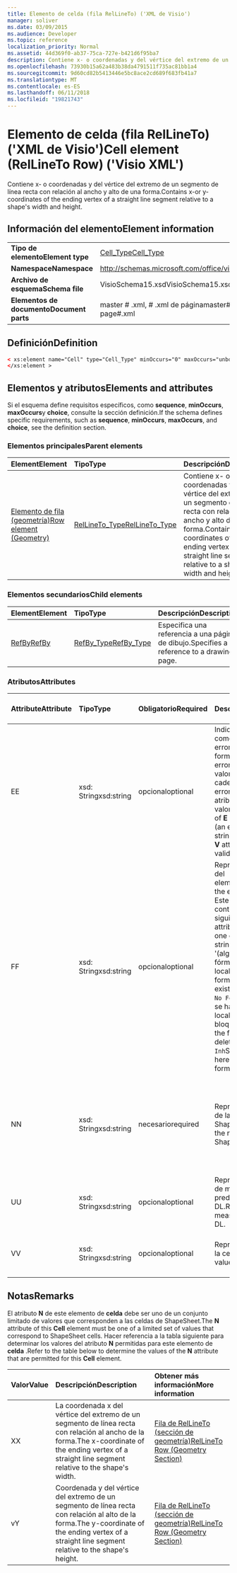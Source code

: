```yaml
---
title: Elemento de celda (fila RelLineTo) ('XML de Visio')
manager: soliver
ms.date: 03/09/2015
ms.audience: Developer
ms.topic: reference
localization_priority: Normal
ms.assetid: 44d369f0-ab37-75ca-727e-b421d6f95ba7
description: Contiene x- o coordenadas y del vértice del extremo de un segmento de línea recta con relación al ancho y alto de una forma.
ms.openlocfilehash: 73930b15a62a483b38da4791511f735ac81bb1a4
ms.sourcegitcommit: 9d60cd82b5413446e5bc8ace2cd689f683fb41a7
ms.translationtype: MT
ms.contentlocale: es-ES
ms.lasthandoff: 06/11/2018
ms.locfileid: "19821743"
---
```

# <a name="cell-element-rellineto-row-visio-xml"></a><span data-ttu-id="f19c0-103">Elemento de celda (fila RelLineTo) ('XML de Visio')</span><span class="sxs-lookup"><span data-stu-id="f19c0-103">Cell element (RelLineTo Row) ('Visio XML')</span></span>

<span data-ttu-id="f19c0-104">Contiene x- o coordenadas y del vértice del extremo de un segmento de línea recta con relación al ancho y alto de una forma.</span><span class="sxs-lookup"><span data-stu-id="f19c0-104">Contains x-or y-coordinates of the ending vertex of a straight line segment relative to a shape's width and height.</span></span>
  
## <a name="element-information"></a><span data-ttu-id="f19c0-105">Información del elemento</span><span class="sxs-lookup"><span data-stu-id="f19c0-105">Element information</span></span>

|||
|:-----|:-----|
|<span data-ttu-id="f19c0-106">**Tipo de elemento**</span><span class="sxs-lookup"><span data-stu-id="f19c0-106">**Element type**</span></span> <br/> |[<span data-ttu-id="f19c0-107">Cell_Type</span><span class="sxs-lookup"><span data-stu-id="f19c0-107">Cell_Type</span></span>](cell_type-complextypevisio-xml.md) <br/> |
|<span data-ttu-id="f19c0-108">**Namespace**</span><span class="sxs-lookup"><span data-stu-id="f19c0-108">**Namespace**</span></span> <br/> |http://schemas.microsoft.com/office/visio/2012/main  <br/> |
|<span data-ttu-id="f19c0-109">**Archivo de esquema**</span><span class="sxs-lookup"><span data-stu-id="f19c0-109">**Schema file**</span></span> <br/> |<span data-ttu-id="f19c0-110">VisioSchema15.xsd</span><span class="sxs-lookup"><span data-stu-id="f19c0-110">VisioSchema15.xsd</span></span>  <br/> |
|<span data-ttu-id="f19c0-111">**Elementos de documento**</span><span class="sxs-lookup"><span data-stu-id="f19c0-111">**Document parts**</span></span> <br/> |<span data-ttu-id="f19c0-112">master # .xml, # .xml de página</span><span class="sxs-lookup"><span data-stu-id="f19c0-112">master#.xml, page#.xml</span></span>  <br/> |
   
## <a name="definition"></a><span data-ttu-id="f19c0-113">Definición</span><span class="sxs-lookup"><span data-stu-id="f19c0-113">Definition</span></span>

```XML
< xs:element name="Cell" type="Cell_Type" minOccurs="0" maxOccurs="unbounded" >
</xs:element >
```

## <a name="elements-and-attributes"></a><span data-ttu-id="f19c0-114">Elementos y atributos</span><span class="sxs-lookup"><span data-stu-id="f19c0-114">Elements and attributes</span></span>

<span data-ttu-id="f19c0-115">Si el esquema define requisitos específicos, como **sequence**, **minOccurs**, **maxOccurs**y **choice**, consulte la sección definición.</span><span class="sxs-lookup"><span data-stu-id="f19c0-115">If the schema defines specific requirements, such as **sequence**, **minOccurs**, **maxOccurs**, and **choice**, see the definition section.</span></span> 
  
### <a name="parent-elements"></a><span data-ttu-id="f19c0-116">Elementos principales</span><span class="sxs-lookup"><span data-stu-id="f19c0-116">Parent elements</span></span>

|<span data-ttu-id="f19c0-117">**Element**</span><span class="sxs-lookup"><span data-stu-id="f19c0-117">**Element**</span></span>|<span data-ttu-id="f19c0-118">**Tipo**</span><span class="sxs-lookup"><span data-stu-id="f19c0-118">**Type**</span></span>|<span data-ttu-id="f19c0-119">**Descripción**</span><span class="sxs-lookup"><span data-stu-id="f19c0-119">**Description**</span></span>|
|:-----|:-----|:-----|
|[<span data-ttu-id="f19c0-120">Elemento de fila (geometría)</span><span class="sxs-lookup"><span data-stu-id="f19c0-120">Row element (Geometry)</span></span>](row-element-geometry-sectionvisio-xml.md) <br/> |[<span data-ttu-id="f19c0-121">RelLineTo_Type</span><span class="sxs-lookup"><span data-stu-id="f19c0-121">RelLineTo_Type</span></span>](rellineto_type-complextypevisio-xml.md) <br/> |<span data-ttu-id="f19c0-122">Contiene x- o coordenadas y del vértice del extremo de un segmento de línea recta con relación al ancho y alto de una forma.</span><span class="sxs-lookup"><span data-stu-id="f19c0-122">Contains x-or y-coordinates of the ending vertex of a straight line segment relative to a shape's width and height.</span></span>  <br/> |
   
### <a name="child-elements"></a><span data-ttu-id="f19c0-123">Elementos secundarios</span><span class="sxs-lookup"><span data-stu-id="f19c0-123">Child elements</span></span>

|<span data-ttu-id="f19c0-124">**Element**</span><span class="sxs-lookup"><span data-stu-id="f19c0-124">**Element**</span></span>|<span data-ttu-id="f19c0-125">**Tipo**</span><span class="sxs-lookup"><span data-stu-id="f19c0-125">**Type**</span></span>|<span data-ttu-id="f19c0-126">**Descripción**</span><span class="sxs-lookup"><span data-stu-id="f19c0-126">**Description**</span></span>|
|:-----|:-----|:-----|
|[<span data-ttu-id="f19c0-127">RefBy</span><span class="sxs-lookup"><span data-stu-id="f19c0-127">RefBy</span></span>](refby-element-cell_type-complextypevisio-xml.md) <br/> |[<span data-ttu-id="f19c0-128">RefBy_Type</span><span class="sxs-lookup"><span data-stu-id="f19c0-128">RefBy_Type</span></span>](refby_type-complextypevisio-xml.md) <br/> |<span data-ttu-id="f19c0-129">Especifica una referencia a una página de dibujo.</span><span class="sxs-lookup"><span data-stu-id="f19c0-129">Specifies a reference to a drawing page.</span></span>  <br/> |
   
### <a name="attributes"></a><span data-ttu-id="f19c0-130">Atributos</span><span class="sxs-lookup"><span data-stu-id="f19c0-130">Attributes</span></span>

|<span data-ttu-id="f19c0-131">**Attribute**</span><span class="sxs-lookup"><span data-stu-id="f19c0-131">**Attribute**</span></span>|<span data-ttu-id="f19c0-132">**Tipo**</span><span class="sxs-lookup"><span data-stu-id="f19c0-132">**Type**</span></span>|<span data-ttu-id="f19c0-133">**Obligatorio**</span><span class="sxs-lookup"><span data-stu-id="f19c0-133">**Required**</span></span>|<span data-ttu-id="f19c0-134">**Descripción**</span><span class="sxs-lookup"><span data-stu-id="f19c0-134">**Description**</span></span>|<span data-ttu-id="f19c0-135">**Valores posibles**</span><span class="sxs-lookup"><span data-stu-id="f19c0-135">**Possible values**</span></span>|
|:-----|:-----|:-----|:-----|:-----|
|<span data-ttu-id="f19c0-136">E</span><span class="sxs-lookup"><span data-stu-id="f19c0-136">E</span></span>  <br/> |<span data-ttu-id="f19c0-137">xsd: String</span><span class="sxs-lookup"><span data-stu-id="f19c0-137">xsd:string</span></span>  <br/> |<span data-ttu-id="f19c0-138">opcional</span><span class="sxs-lookup"><span data-stu-id="f19c0-138">optional</span></span>  <br/> |<span data-ttu-id="f19c0-139">Indica que la fórmula da como resultado un error.</span><span class="sxs-lookup"><span data-stu-id="f19c0-139">Indicates that the formula evaluates to an error.</span></span> <span data-ttu-id="f19c0-140">El valor de **E** es el valor actual (una cadena de mensaje de error); el valor del atributo **V** es el último valor válido.</span><span class="sxs-lookup"><span data-stu-id="f19c0-140">The value of **E** is the current value (an error message string); the value of the **V** attribute is the last valid value.</span></span>  <br/> |<span data-ttu-id="f19c0-141">Una cadena de mensaje de error.</span><span class="sxs-lookup"><span data-stu-id="f19c0-141">An error message string.</span></span>  <br/> |
|<span data-ttu-id="f19c0-142">F</span><span class="sxs-lookup"><span data-stu-id="f19c0-142">F</span></span>  <br/> |<span data-ttu-id="f19c0-143">xsd: String</span><span class="sxs-lookup"><span data-stu-id="f19c0-143">xsd:string</span></span>  <br/> |<span data-ttu-id="f19c0-144">opcional</span><span class="sxs-lookup"><span data-stu-id="f19c0-144">optional</span></span>  <br/> | <span data-ttu-id="f19c0-145">Representa la fórmula del elemento.</span><span class="sxs-lookup"><span data-stu-id="f19c0-145">Represents the element's formula.</span></span> <span data-ttu-id="f19c0-146">Este atributo puede contener uno de las siguientes cadenas:</span><span class="sxs-lookup"><span data-stu-id="f19c0-146">This attribute can contain one of the following strings:</span></span>  <br/>  <span data-ttu-id="f19c0-147">'(algunos fórmula)' Si la fórmula existe localmente</span><span class="sxs-lookup"><span data-stu-id="f19c0-147">'(some formula)' if the formula exists locally</span></span>  <br/>  <span data-ttu-id="f19c0-148">`No Formula`Si la fórmula se ha eliminado localmente o bloqueada</span><span class="sxs-lookup"><span data-stu-id="f19c0-148">`No Formula` if the formula is locally deleted or blocked</span></span>  <br/>  <span data-ttu-id="f19c0-149">`Inh`Si la fórmula es heredada.</span><span class="sxs-lookup"><span data-stu-id="f19c0-149">`Inh` if the formula is inherited.</span></span>  <br/> |<span data-ttu-id="f19c0-150">Una fórmula.</span><span class="sxs-lookup"><span data-stu-id="f19c0-150">A formula.</span></span>  <br/> |
|<span data-ttu-id="f19c0-151">N</span><span class="sxs-lookup"><span data-stu-id="f19c0-151">N</span></span>  <br/> |<span data-ttu-id="f19c0-152">xsd: String</span><span class="sxs-lookup"><span data-stu-id="f19c0-152">xsd:string</span></span>  <br/> |<span data-ttu-id="f19c0-153">necesario</span><span class="sxs-lookup"><span data-stu-id="f19c0-153">required</span></span>  <br/> |<span data-ttu-id="f19c0-154">Representa el nombre de la celda ShapeSheet.</span><span class="sxs-lookup"><span data-stu-id="f19c0-154">Represents the name of the ShapeSheet cell.</span></span>  <br/> |<span data-ttu-id="f19c0-155">El nombre de la celda ShapeSheet.</span><span class="sxs-lookup"><span data-stu-id="f19c0-155">The name of the ShapeSheet cell.</span></span>  <br/> <span data-ttu-id="f19c0-156">Vea la sección comentarios que aparece a continuación.</span><span class="sxs-lookup"><span data-stu-id="f19c0-156">See the Remarks section below.</span></span>  <br/> |
|<span data-ttu-id="f19c0-157">U</span><span class="sxs-lookup"><span data-stu-id="f19c0-157">U</span></span>  <br/> |<span data-ttu-id="f19c0-158">xsd: String</span><span class="sxs-lookup"><span data-stu-id="f19c0-158">xsd:string</span></span>  <br/> |<span data-ttu-id="f19c0-159">opcional</span><span class="sxs-lookup"><span data-stu-id="f19c0-159">optional</span></span>  <br/> |<span data-ttu-id="f19c0-160">Representa una unidad de medida, el valor predeterminado es DL.</span><span class="sxs-lookup"><span data-stu-id="f19c0-160">Represents a unit of measure The default is DL.</span></span>  <br/> |<span data-ttu-id="f19c0-161">Las unidades de la celda.</span><span class="sxs-lookup"><span data-stu-id="f19c0-161">The units of the cell.</span></span>  <br/> |
|<span data-ttu-id="f19c0-162">V</span><span class="sxs-lookup"><span data-stu-id="f19c0-162">V</span></span>  <br/> |<span data-ttu-id="f19c0-163">xsd: String</span><span class="sxs-lookup"><span data-stu-id="f19c0-163">xsd:string</span></span>  <br/> |<span data-ttu-id="f19c0-164">opcional</span><span class="sxs-lookup"><span data-stu-id="f19c0-164">optional</span></span>  <br/> |<span data-ttu-id="f19c0-165">Representa el valor de la celda.</span><span class="sxs-lookup"><span data-stu-id="f19c0-165">Represents the value of the cell.</span></span>  <br/> |<span data-ttu-id="f19c0-166">El valor de la celda ShapeSheet.</span><span class="sxs-lookup"><span data-stu-id="f19c0-166">The value of the ShapeSheet cell.</span></span>  <br/> |
   
## <a name="remarks"></a><span data-ttu-id="f19c0-167">Notas</span><span class="sxs-lookup"><span data-stu-id="f19c0-167">Remarks</span></span>

<span data-ttu-id="f19c0-168">El atributo **N** de este elemento de **celda** debe ser uno de un conjunto limitado de valores que corresponden a las celdas de ShapeSheet.</span><span class="sxs-lookup"><span data-stu-id="f19c0-168">The **N** attribute of this **Cell** element must be one of a limited set of values that correspond to ShapeSheet cells.</span></span> <span data-ttu-id="f19c0-169">Hacer referencia a la tabla siguiente para determinar los valores del atributo **N** permitidas para este elemento de **celda** .</span><span class="sxs-lookup"><span data-stu-id="f19c0-169">Refer to the table below to determine the values of the **N** attribute that are permitted for this **Cell** element.</span></span> 
  
|<span data-ttu-id="f19c0-170">**Valor**</span><span class="sxs-lookup"><span data-stu-id="f19c0-170">**Value**</span></span>|<span data-ttu-id="f19c0-171">**Descripción**</span><span class="sxs-lookup"><span data-stu-id="f19c0-171">**Description**</span></span>|<span data-ttu-id="f19c0-172">**Obtener más información**</span><span class="sxs-lookup"><span data-stu-id="f19c0-172">**More information**</span></span>|
|:-----|:-----|:-----|
|<span data-ttu-id="f19c0-173">X</span><span class="sxs-lookup"><span data-stu-id="f19c0-173">X</span></span>  <br/> |<span data-ttu-id="f19c0-174">La coordenada x del vértice del extremo de un segmento de línea recta con relación al ancho de la forma.</span><span class="sxs-lookup"><span data-stu-id="f19c0-174">The x-coordinate of the ending vertex of a straight line segment relative to the shape's width.</span></span>  <br/> |[<span data-ttu-id="f19c0-175">Fila de RelLineTo (sección de geometría)</span><span class="sxs-lookup"><span data-stu-id="f19c0-175">RelLineTo Row (Geometry Section)</span></span>](rellineto-row-geometry-section.md) <br/> |
|<span data-ttu-id="f19c0-176">v</span><span class="sxs-lookup"><span data-stu-id="f19c0-176">Y</span></span>  <br/> |<span data-ttu-id="f19c0-177">Coordenada y del vértice del extremo de un segmento de línea recta con relación al alto de la forma.</span><span class="sxs-lookup"><span data-stu-id="f19c0-177">The y-coordinate of the ending vertex of a straight line segment relative to the shape's height.</span></span>  <br/> |[<span data-ttu-id="f19c0-178">Fila de RelLineTo (sección de geometría)</span><span class="sxs-lookup"><span data-stu-id="f19c0-178">RelLineTo Row (Geometry Section)</span></span>](rellineto-row-geometry-section.md) <br/> |
   


